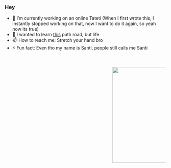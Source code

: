 ### Hey
   
- 🔭 I’m currently working on an online Tateti (When I first wrote this, I instantly stopped working on that, now I want to do it again, so yeah now its true)
- 🌱 I wanted to learn [this](https://roadmap.sh/backend) path road, but life
- 📫 How to reach me: Stretch your hand bro
- ⚡ Fun fact: Even tho my name is Santi, people still calls me Santi 
<pre>

           
                                        <img src="https://media.giphy.com/media/Y01jP8QeLOox2/giphy.gif" width="300">

  
</pre>
